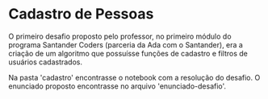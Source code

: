 # Cadastro de Pessoas

O primeiro desafio proposto pelo professor, no primeiro módulo do programa Santander Coders (parceria da Ada com o Santander), era a criação de um algoritmo que possuísse funções de cadastro e filtros de usuários cadastrados.

Na pasta 'cadastro' encontrasse o notebook com a resolução do desafio. O enunciado proposto encontrasse no arquivo 'enunciado-desafio'.

